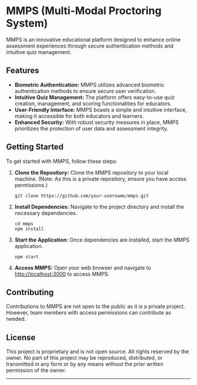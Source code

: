 # MMPS (Multi-Modal Proctoring System)

MMPS is an innovative educational platform designed to enhance online assessment experiences through secure authentication methods and intuitive quiz management.

## Features

- **Biometric Authentication:** MMPS utilizes advanced biometric authentication methods to ensure secure user verification.
- **Intuitive Quiz Management:** The platform offers easy-to-use quiz creation, management, and scoring functionalities for educators.
- **User-Friendly Interface:** MMPS boasts a simple and intuitive interface, making it accessible for both educators and learners.
- **Enhanced Security:** With robust security measures in place, MMPS prioritizes the protection of user data and assessment integrity.

## Getting Started

To get started with MMPS, follow these steps:

1. **Clone the Repository:** Clone the MMPS repository to your local machine. (Note: As this is a private repository, ensure you have access permissions.)
   ```
   git clone https://github.com/your-username/mmps.git
   ```

2. **Install Dependencies:** Navigate to the project directory and install the necessary dependencies.
   ```
   cd mmps
   npm install
   ```

3. **Start the Application:** Once dependencies are installed, start the MMPS application.
   ```
   npm start
   ```

4. **Access MMPS:** Open your web browser and navigate to [http://localhost:3000](http://localhost:3000) to access MMPS.

## Contributing

Contributions to MMPS are not open to the public as it is a private project. However, team members with access permissions can contribute as needed.

## License

This project is proprietary and is not open source. All rights reserved by the owner. No part of this project may be reproduced, distributed, or transmitted in any form or by any means without the prior written permission of the owner.

---
